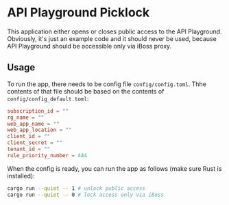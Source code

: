 # API Playground Picklock

This application either opens or closes public access to the API Playground.
Obviously, it's just an example code and it should never be used, because
API Playground should be accessible only via iBoss proxy.

## Usage

To run the app, there needs to be config file `config/config.toml`.
Thhe contents of that file should be based on the contents of `config/config_default.toml`:

```toml
subscription_id = ""
rg_name = ""
web_app_name = ""
web_app_location = ""
client_id = ""
client_secret = ""
tenant_id = ""
rule_priority_number = 444
```

When the config is ready, you can run the app as follows (make sure Rust is installed):

```sh
cargo run --quiet -- 1 # unlock public access
cargo run --quiet -- 0 # lock access only via iBoss
```

